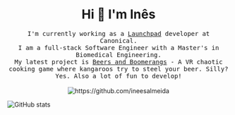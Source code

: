<h1 align="center"> Hi 👋 I'm Inês </h1>
<!-- <div align="center">
  <img src="https://github.com/Ileriayo/ileriayo/blob/master/images/header.gif" alt="header"/>
</div> -->

<p align="center">
  <samp>I'm currently working as a <a href="https://launchpad.net/">Launchpad</a> developer at Canonical.
    </br>
    I am a full-stack Software Engineer with a Master's in Biomedical Engineering.
    </br>
    My latest project is <a href="https://beersandboomerangs.com/">Beers and Boomerangs</a> - A VR chaotic cooking game where kangaroos try to steel your beer. Silly? Yes. Also a lot of fun to develop!
  </samp>
  <br> <br>
  <img src="https://komarev.com/ghpvc/?username=ineesalmeida" alt="https://github.com/ineesalmeida" />
</p>

![GitHub stats](https://github-readme-stats.vercel.app/api?username=ineesalmeida&show_icons=true)
<!-- [![Top Langs](https://github-readme-stats.vercel.app/api/top-langs/?username=ineesalmeida&layout=compact)](https://github.com/ineesalmeida/github-readme-stats) -->

<!-- 
<hr>

<h2 align="center"> 🔭 Tools of Trade</h2>
<p align="center">
  <img src="https://img.shields.io/badge/node.js%20-%2343853D.svg?&style=for-the-badge&logo=node.js&logoColor=white" />&nbsp;&nbsp;&nbsp;
  <img src="https://img.shields.io/badge/react%20-%2300D9FF.svg?&style=for-the-badge&logo=react&logoColor=white" />&nbsp;&nbsp;&nbsp;
  <img src="https://img.shields.io/badge/tailwind-css%20-%231572B6.svg?&style=for-the-badge&logo=tailwind-css&logoColor=white" />&nbsp;&nbsp;
</p>

<hr>

<h2  align="center">📫 Reach me on</h2>
<p align="center">

  <a href="mailto:contact@ines-almeida.com" target="_blank" rel="noreferrer">
    <img src="https://img.shields.io/badge/-%230077B5.svg?&style=for-the-badge&logo=linkedin&logoColor=white"/>
  </a>
  <a href="https://www.linkedin.com/in/ines-de-almeida/" target="_blank" rel="noreferrer">
    <img src="https://img.shields.io/badge/-%230077B5.svg?&style=for-the-badge&logo=linkedin&logoColor=white"/>
  </a>
  <a href="https://ines-almeida.com" target="_blank" rel="noreferrer">
    <img src="https://img.shields.io/badge/-%230077B5.svg?&style=for-the-badge&logo=linkedin&logoColor=white"/>
</a>
  <a href="https://scholar.google.com/citations?user=MDKePnkAAAAJ&amp;hl=en" target="_blank" rel="noreferrer">
  <img src="https://img.shields.io/badge/-%4285F4.svg?&style=for-the-badge&logo=googlescholar&logoColor=white"/>
</a>
 
</p>
 -->
